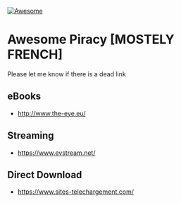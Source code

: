 [![Awesome](https://cdn.rawgit.com/sindresorhus/awesome/d7305f38d29fed78fa85652e3a63e154dd8e8829/media/badge.svg)](https://github.com/sindresorhus/awesome)

# Awesome Piracy [MOSTELY FRENCH]

Please let me know if there is a dead link

eBooks
---

- http://www.the-eye.eu/

Streaming
---

- https://www.evstream.net/

Direct Download
---

- https://www.sites-telechargement.com/
